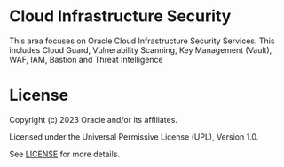 # Cloud Infrastructure Security
This area focuses on Oracle Cloud Infrastructure Security Services. This includes Cloud Guard, Vulnerability Scanning, Key Management (Vault), WAF, IAM, Bastion and Threat Intelligence

# License

Copyright (c) 2023 Oracle and/or its affiliates.

Licensed under the Universal Permissive License (UPL), Version 1.0.

See [LICENSE](https://github.com/oracle-devrel/technology-engineering/blob/folder-structure/LICENSE) for more details.

